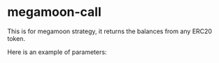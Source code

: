 # megamoon-call

This is for megamoon strategy, it returns the balances from any ERC20 token.

Here is an example of parameters:
